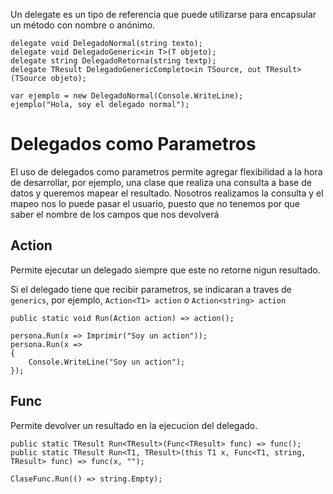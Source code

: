 Un delegate es un tipo de referencia que puede utilizarse para encapsular un método con nombre o anónimo.

```Csharp
delegate void DelegadoNormal(string texto);
delegate void DelegadoGeneric<in T>(T objeto);
delegate string DelegadoRetorna(string textp);
delegate TResult DelegadoGenericCompleto<in TSource, out TResult>(TSource objeto);

var ejemplo = new DelegadoNormal(Console.WriteLine);
ejemplo("Hola, soy el delegado normal");
```

# Delegados como Parametros
El uso de delegados como parametros permite agregar flexibilidad a la hora de desarrollar, por ejemplo, una clase que realiza una consulta a base de datos y queremos mapear el resultado. Nosotros realizamos la consulta y el mapeo nos lo puede pasar el usuario, puesto que no tenemos por que saber el nombre de los campos que nos devolverá

## Action
Permite ejecutar un delegado siempre que este no retorne nigun resultado.

Si el delegado tiene que recibir parametros, se indicaran a traves de `generics`, por ejemplo, `Action<T1> action` o `Action<string> action`
```Csharp
public static void Run(Action action) => action();

persona.Run(x => Imprimir("Soy un action"));
persona.Run(x =>
{
    Console.WriteLine("Soy un action");
});
```

## Func
Permite devolver un resultado en la ejecucion del delegado.
```Csharp
public static TResult Run<TResult>(Func<TResult> func) => func();
public static TResult Run<T1, TResult>(this T1 x, Func<T1, string, TResult> func) => func(x, "");

ClaseFunc.Run(() => string.Empty);
```

